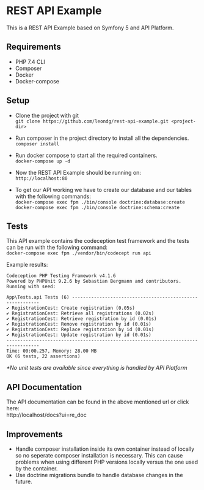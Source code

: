 # REST API Example
This is a REST API Example based on Symfony 5 and API Platform.


## Requirements
- PHP 7.4 CLI
- Composer
- Docker
- Docker-compose


## Setup
- Clone the project with git  
`git clone https://github.com/leondg/rest-api-example.git <project-dir>`

- Run composer in the project directory to install all the dependencies.  
`composer install`

- Run docker compose to start all the required containers.  
`docker-compose up -d`

- Now the REST API Example should be running on:  
`http://localhost:80`

- To get our API working we have to create our database and our tables with the following commands:  
`docker-compose exec fpm ./bin/console doctrine:database:create`  
`docker-compose exec fpm ./bin/console doctrine:schema:create`


## Tests
This API example contains the codeception test framework and the tests can be run with the following command:  
`docker-compose exec fpm ./vendor/bin/codecept run api`

Example results:
```
Codeception PHP Testing Framework v4.1.6
Powered by PHPUnit 9.2.6 by Sebastian Bergmann and contributors.
Running with seed:

App\Tests.api Tests (6) ----------------------------------------------------------
✔ RegistrationCest: Create registration (0.05s)
✔ RegistrationCest: Retrieve all registrations (0.02s)
✔ RegistrationCest: Retrieve registration by id (0.01s)
✔ RegistrationCest: Remove registration by id (0.01s)
✔ RegistrationCest: Replace registration by id (0.01s)
✔ RegistrationCest: Update registration by id (0.01s)
----------------------------------------------------------------------------------
Time: 00:00.257, Memory: 28.00 MB
OK (6 tests, 22 assertions)
```

_*No unit tests are available since everything is handled by API Platform_


## API Documentation
The API documentation can be found in the above mentioned url or click here:  
http://localhost/docs?ui=re_doc


## Improvements
- Handle composer installation inside its own container instead of locally so no seperate composer installation is necessary. This can cause problems when using different PHP versions locally versus the one used by the container.
- Use doctrine migrations bundle to handle database changes in the future.